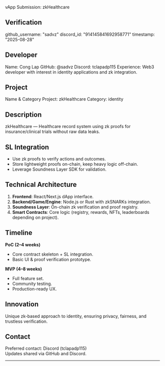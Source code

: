 vApp Submission: zkHealthcare

## Verification
github_username: "sadvz"
discord_id: "914145841692958771"
timestamp: "2025-08-28"

## Developer
Name: Cong Lap
GitHub: @sadvz
Discord: tclapadp115
Experience: Web3 developer with interest in identity applications and zk integration.

## Project
Name & Category
Project: zkHealthcare
Category: identity

## Description
zkHealthcare — Healthcare record system using zk proofs for insurance/clinical trials without raw data leaks.

## SL Integration
- Use zk proofs to verify actions and outcomes.  
- Store lightweight proofs on-chain, keep heavy logic off-chain.  
- Leverage Soundness Layer SDK for validation.  

## Technical Architecture
1. **Frontend**: React/Next.js dApp interface.  
2. **Backend/Game/Engine**: Node.js or Rust with zkSNARKs integration.  
3. **Soundness Layer**: On-chain zk verification and proof registry.  
4. **Smart Contracts**: Core logic (registry, rewards, NFTs, leaderboards depending on project).  

## Timeline
**PoC (2–4 weeks)**  
- Core contract skeleton + SL integration.  
- Basic UI & proof verification prototype.  

**MVP (4–8 weeks)**  
- Full feature set.  
- Community testing.  
- Production-ready UX.  

## Innovation
Unique zk-based approach to identity, ensuring privacy, fairness, and trustless verification.  

## Contact
Preferred contact: Discord (tclapadp115)  
Updates shared via GitHub and Discord.

---

